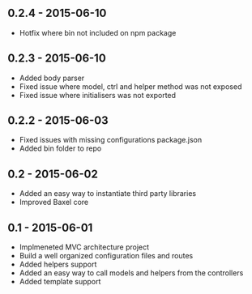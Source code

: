 0.2.4 - 2015-06-10
---

- Hotfix where bin not included on npm package 

0.2.3 - 2015-06-10
---

- Added body parser
- Fixed issue where model, ctrl and helper method was not exposed
- Fixed issue where initialisers was not exported

0.2.2 - 2015-06-03
---

- Fixed issues with missing configurations package.json
- Added bin folder to repo

0.2 - 2015-06-02
---

- Added an easy way to instantiate third party libraries
- Improved Baxel core

0.1 - 2015-06-01
---

- Implmeneted MVC architecture project
- Build a well organized configuration files and routes
- Added helpers support
- Added an easy way to call models and helpers from the controllers
- Added template support